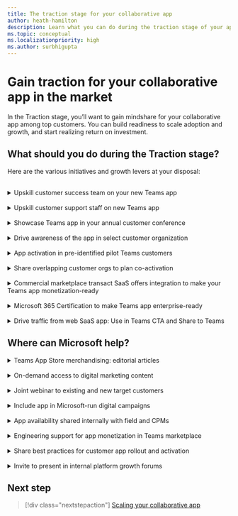 ```yaml
---
title: The traction stage for your collaborative app
author: heath-hamilton
description: Learn what you can do during the traction stage of your app to grow your app.
ms.topic: conceptual
ms.localizationpriority: high
ms.author: surbhigupta
---
```

# Gain traction for your collaborative app in the market

In the Traction stage, you’ll want to gain mindshare for your collaborative app among top customers. You can build readiness to scale adoption and growth, and start realizing return on investment.

## What should you do during the Traction stage?

Here are the various initiatives and growth levers at your disposal:
<br>
<br>
<details>
<summary>Upskill customer success team on your new Teams app</summary>

Update the skill of your customer success team in the following ways:

- Your collaborative app for Teams is just another product line or channel for your customers to use your SaaS service. For this reason, training your customer success personnel on the Teams app is of critical importance. It can include how to get customers started with the app, high value scenarios and use cases, how to get the most out of the app, and so on.

- For new customers who use Microsoft 365, your customer success team must lead the conversations with your Teams collaborative app. It will offer the users unique and differentiated value. This value comes through collaborative workflows beyond the high value scenarios powered by your core SaaS product.

- For existing customers who use Microsoft 365, your customer success team must immediately set up time to introduce your new Teams app to these customers and demo the experience. Then, you can work out a plan to activate these overlapping customers on Teams.

- To achieve product-led growth, you must strategically upskill your customer success teams. The aim is to access and monitor product acquisition, engagement, and task completion. You must also monitor value realization metrics or milestone for customers. For this purpose, use your collaborative Teams app to perform outreach and intervention at the right time to assist users in their journey with your app.

- In addition, establish a process to channel customer feedback from this team. Use this feedback to inform roadmap planning and growth experimentation for your Teams app. It will be a good idea to have your customer success team conversant in day-to-day usage of Microsoft Teams. It also helps if your team is up to speed with all articles in the Teams admin-facing public documentation sections [Third-party apps in Microsoft Teams](/microsoftteams/overview-third-party-apps) and [Admin controls to govern apps](/microsoftteams/customize-apps). Your customers will need your expertise in these areas.

[Back to top](#what-should-you-do-during-the-traction-stage)
</details>
<br>
<details>
<summary>Upskill customer support staff on new Teams app</summary>

Similar to customer success teams, it's imperative to train your customer support team on the Teams app. Upskill them on frequent user scenarios, common queries, and guidance for troubleshooting. It's also useful to train the team for any pre-configuration required, app rollout and governance of the Teams app in customer organizations. Your support team may get fairly nuanced queries about your app in Teams.

To continue delivering a delightful experience for your customers, ensure the team has basic understanding of:

- Microsoft Teams.
- Teams apps, in general.
- Nuances about your Teams collaborative app.
- Security, compliance, and permissions for your Teams app.
- App management.
- Governance features in Teams.
  
It will be a good idea to have a support team that’s conversant in day-to-day usage of Microsoft Teams. it helps to be up to speed with all articles in the Teams admin-facing public documentation sections [Third-party apps in Microsoft Teams](/microsoftteams/overview-third-party-apps) and [Admin controls to govern apps](/microsoftteams/customize-apps). Your customers will need your expertise in these areas.

[Back to top](#what-should-you-do-during-the-traction-stage)
</details>
<br>
<details>
<summary>Showcase Teams app in your annual customer conference</summary>

Your own flagship annual customer or partner conference is the perfect opportunity to announce and showcase your new or updated Teams collaborative app to the world and get immediate traction going. Get in touch with the Microsoft field, account, or engineering representatives to request their participation in to-customer webinars you’re planning to announce and evangelize your Teams collaborative app.

[Back to top](#what-should-you-do-during-the-traction-stage)
</details>
<br>
<details>
<summary>Drive awareness of the app in select customer organization</summary>

While at the launch stage you’d announced the availability of your new Teams app to the entire customer base, it’s time to build traction by going targeted. Identify a shorter list of existing customers of your SaaS product who use Microsoft 365. Drive awareness among these customers through your customer success team.

Your customer success team must set up time to introduce your new Teams app to these customers and demo the experience. Then, they must work out a plan to activate these overlapping customers on Teams. These activation motions will allow your customer success and customer support teams to learn how to drive programmatic adoption, tackle common customer queries and build real-world expertise on the Teams app.

[Back to top](#what-should-you-do-during-the-traction-stage)
</details>
<br>
<details>
<summary>App activation in pre-identified pilot Teams customers</summary>

Before shipping the Teams app on the marketplace, you would have identified 3-5 pilot customers with whom you reviewed the envisioned app scenarios and designed mocks to build confidence towards the product you’re building. It’s now time to use your customer success team to activate those select 3-5 customers. It won't only lead towards product-market fit but also serve as a source of rich customer feedback to improve the app in future versions.

[Back to top](#what-should-you-do-during-the-traction-stage)
</details>
<br>
<details>
<summary>Share overlapping customer orgs to plan co-activation</summary>

For large, strategic enterprise customers that use your SaaS product and Microsoft Teams, Microsoft’s customer-facing resources can partner with your sales and customer success teams to drive co-activation of your app in the customer organization. Microsoft evaluates co-activation opportunities for apps based on customer interest, adoption opportunity (sold seat size in customer account), and so on, among other criteria.

Get in touch with your field, account, or engineering representatives from Microsoft to request potential co-activation of your Teams collaborative app in strategic enterprise customer accounts.

[Back to top](#what-should-you-do-during-the-traction-stage)
</details>
<br>
<details>
<summary>Commercial marketplace transact SaaS offers integration to make your Teams app monetization-ready</summary>

One of the goals of the Traction stage is to build readiness for future adoption and ROI realization from your collaborative Teams app. Look for sticky adoption and positive feedback for your collaborative app among the pilot and significant customers. After that, you can begin planning monetization for your app on the Teams marketplace. After you’re convinced why you should transact your Teams app on the Microsoft commercial marketplace, you can learn more about the product and commerce monetization capabilities for Teams apps. For more information, see [Monetize your app](../../prepare/monetize-overview.md).

[Back to top](#what-should-you-do-during-the-traction-stage)
</details>
<br>
<details>
<summary>Microsoft 365 Certification to make Teams app enterprise-ready</summary>

The Microsoft 365 Certification is designed to show customers that your collaborative app has been vetted against controls derived from leading industry-standard frameworks. It also showcases that strong security, privacy, and compliance practices are in place to protect customer data when the app is in use. Since most Teams customers are large enterprises, having your app Microsoft 365 certified helps in building trust with the IT admins.

For more information, see [Microsoft 365 certification](/microsoftteams/overview-of-app-certification#microsoft-365-certification).

Find more about certification 4[here](https://cloudpartners.transform.microsoft.com/practices/modernworkisv?tab=certification).

[Back to top](#what-should-you-do-during-the-traction-stage)
</details>
<br>
<details>
<summary>Drive traffic from web SaaS app: Use in Teams CTA and Share to Teams</summary>

While during the launch stage, you used transient banners, notifications bar, what’s new notifications inside the SaaS product’s UI for all users to announce your Teams app. It’s time now to nudge users who may be using Microsoft Teams to start using your collaborative app for scenarios that are better together in Teams vs. your core web SaaS experience.

Surface [deeplinks](/concepts/build-and-test/deep-links?tabs=teamsjs-v2) within your browser-based web SaaS experience to transport users to specific views inside your Teams app (for example, personal app, tabs, conversational bot or meeting extensions with shared meeting stage or in-meeting tab). You can implement the highly recommended [Share to Teams](../../../../build-and-test/share-to-teams-from-web-apps.md) control within your browser-based web SaaS experience to enable users to share and start collaborating around a content or object from your SaaS product inside Teams with their colleagues.

  :::image type="content" source="../../../../../assets/images/app-fundamentals/drive-traffic-saas-app.png" alt-text="Drive traffic from your SaaS app.":::

To get maximum ROI, surface the nudges contextually for scenarios that are inherently collaborative over chat or in meetings. They're best delivered inside Microsoft Teams through your app.

[Back to top](#what-should-you-do-during-the-traction-stage)
</details>

## Where can Microsoft help?

<details>
<summary>Teams App Store merchandising: editorial articles</summary>

The Microsoft Teams store editorial team curates editorial sections on the in-product app store based on various ranking parameters.

:::row:::
    :::column span="3":::
        Editorial articles provide a list of app suggestions to users within the store that meet specific scenario objectives. It includes a clear call-to-action to install the app while reading the article. Get in touch with the Microsoft field, account, or engineering representatives or connect with the ISV Marketplace Success Rewards Program team to feature your app in these Editorial Articles.
    :::column-end:::
    :::column span="":::
        :::image type="content" source="../../../../../assets/images/app-fundamentals/editorial-articles.png" alt-text="Editorial articles.":::
    :::column-end:::
:::row-end:::

</details>
<br>
<details>
<summary>On-demand access to digital marketing content</summary>

[Digital Marketing Content OnDemand](/solutions/digital-marketing-content) service provides go-to-market content in fresh weekly campaigns at no cost to Microsoft partners. Unlock expertise that can drive customer engagement and elevate your business. Connect your social media accounts and email lists to select, customize, and share content with automatic updates that push to your company’s social media accounts or send direct email communication to customers.

</details>
<br>
<details>
<summary>Joint webinar to existing and new target customers</summary>

Participate in a joint webinar with Microsoft and other partners to showcase the value of your Teams collaborative app to customers. You can connect with the ISV Marketplace Success Rewards Program team to find opportunities and execute.

</details>
<br>
<details>
<summary>Include app in Microsoft-run digital campaigns</summary>

Highlight your Microsoft Teams app in a Microsoft-led digital campaign based on specific industries or contemporary themes, for example, hybrid work. You can connect with the ISV Marketplace Success Rewards Program team to find opportunities and execute.

</details>
<br>
<details>
<summary>App availability shared internally with field and CPMs</summary>

Drive awareness of your published Microsoft Teams app to the customer-facing roles within Microsoft, such as the field or Teams Engineering’s customer PMs. Get in touch with your Microsoft field, account, or engineering representatives or connect with the [Microsoft 365 ISV Benefits Service Desk](mailto:ModernWorkISVPartner@microsoft.com) to make use of this opportunity.

> [!NOTE]
> Go-to-Market Bill of Materials (GTM BOM) for your app is a pre-requisite for using it.

</details>
<br>
<details>
<summary>Engineering support for app monetization in Teams marketplace</summary>

Strategic developers, who are part of the invite-only Teams engineering’s build-with partner program, get access to robust technical guidance and best practices from engineering. It helps in building transact SaaS and new, pilot features to improve the purchase funnel for their apps. You can also unlock other GTM benefits and CSP channel partnership programs for early-bird apps with live transact SaaS offers.

</details>
<br>
<details>
<summary>Share best practices for customer app rollout and activation</summary>

Strategic developers, who are part of the invite-only Teams engineering’s build-with partner program, get access to several time- and market-tested best practices. It helps to drive faster adoption of your collaborative app in customers.

Remember to upskill using the Teams admin-facing public documentation sections [Third-party apps in Microsoft Teams](/microsoftteams/overview-third-party-apps) and [Admin controls to govern apps](/microsoftteams/customize-apps) to aid during app rollout, activation, and governance.

</details>
<br>
<details>
<summary>Invite to present in internal platform growth forums</summary>

Get in touch with the Microsoft field, account, or engineering representatives to feature in invite-only collaborative app growth forums. You can showcase your app to customer-facing teams within Microsoft, train them on value proposition and high value scenarios, and, so on. It aids in having impactful conversations with existing or new prospective customers for your app.

</details>

## Next step

> [!div class="nextstepaction"]
> [Scaling your collaborative app](scale-app.md)
